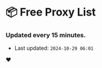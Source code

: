 # :package: Free Proxy List
### Updated every 15 minutes.

- Last updated: `2024-10-29 06:01`

:heart:
